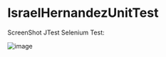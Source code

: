 # IsraelHernandezUnitTest

ScreenShot JTest Selenium Test:

![image](https://github.com/user-attachments/assets/be058924-455c-4d1d-ae68-0d10c4a7fd61)



